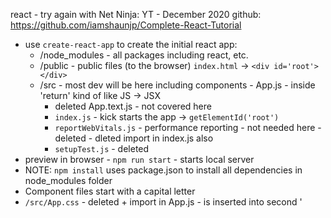 react - try again with Net Ninja: YT - December 2020
github: https://github.com/iamshaunjp/Complete-React-Tutorial
* use `create-react-app` to create the initial react app:
  * /node_modules - all packages including react, etc.
  * /public - public files (to the browser) `index.html` -> `<div id='root'></div>`
  * /src - most dev will be here including components - App.js - inside 'return' kind of like JS -> JSX
    * deleted App.text.js - not covered here
    * `index.js` - kick starts the app -> `getElementId('root')`
    * `reportWebVitals.js` - performance reporting - not needed here - deleted - dleted import in index.js also
    * `setupTest.js` - deleted
* preview in browser - `npm run start` - starts local server
* NOTE: `npm install` uses package.json to install all dependencies in node_modules folder
* Component files start with a capital letter
* `/src/App.css` - deleted + import in App.js - is inserted into second '<style>' tag. We will use index.css in this tut.
* state - a component encompasses variables not available to other components unless they are exposed with 'useState'
* props - a component can receive data even from other components via props. see BlogList.js
* useEffect - fire a function after each render. this is a good place to fetch data from a db.
* created 'data' directory to hode JSON file for JSON Server
* JSON server:
  * created `data/db.json`
  * run server -- `npx json-server --watch <jsonfile> --port <portnum>`  -- NOTE: see port in Home.js (fetch) 
* Created Home1.js - with useEffect with fetch, error checking etc. New Home.js will continue by creating a custom hook (useFetch.js) to take care of the same functionality.
* React router -- react intercepts requests for pages and delivers the content (component) for that request (url)
  * install: `npm install react-router-dom@5` -- getting a specific version -> '...@5'
  * update `src/App.js`
* deleted /node_modules (188Mb) to save space. Just do `npm install` to reinstall dependencies (package-json)
* DONE! 02/07/2021 -- Nice tut, I think I now have a good grasp of react basics.
